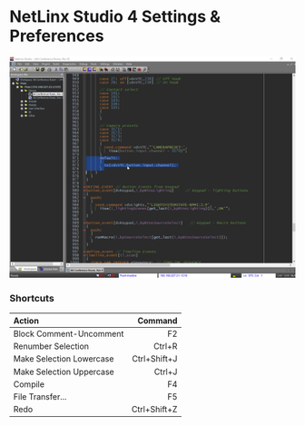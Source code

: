 # NetLinx Studio 4 Settings & Preferences

![NSX4 Screenshot](https://raw.githubusercontent.com/jwjames83/nsx4-settings/master/ns4-color-scheme.png "NSX4 Screenshot")

### Shortcuts
| Action | Command |
|:------|--------:|
|Block Comment-Uncomment | F2 |
|Renumber Selection | Ctrl+R |
|Make Selection Lowercase | Ctrl+Shift+J |
|Make Selection Uppercase | Ctrl+J |
|Compile | F4 |
|File Transfer...|F5|
|Redo|Ctrl+Shift+Z|
